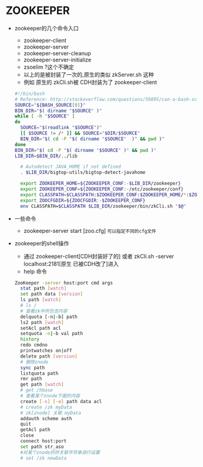 # ZOOKEEPER

- zookeeper的几个命令入口

  - zookeeper-client
  - zookeeper-server
  - zookeeper-server-cleanup
  - zookeeper-server-initialize
  - zsoelim ?这个不确定
  - 以上的是被封装了一次的,原生的类似 zkServer.sh 这种
  - 例如 原生的 zkCli.sh被 CDH封装为了 zookeeper-client

  ```bash
  #!/bin/bash
  # Reference: http://stackoverflow.com/questions/59895/can-a-bash-script-tell-what-directory-its-stored-in
  SOURCE="${BASH_SOURCE[0]}"
  BIN_DIR="$( dirname "$SOURCE" )"
  while [ -h "$SOURCE" ]
  do
    SOURCE="$(readlink "$SOURCE")"
    [[ $SOURCE != /* ]] && SOURCE="$DIR/$SOURCE"
    BIN_DIR="$( cd -P "$( dirname "$SOURCE"  )" && pwd )"
  done
  BIN_DIR="$( cd -P "$( dirname "$SOURCE" )" && pwd )"
  LIB_DIR=$BIN_DIR/../lib

    # Autodetect JAVA_HOME if not defined
    . $LIB_DIR/bigtop-utils/bigtop-detect-javahome

    export ZOOKEEPER_HOME=${ZOOKEEPER_CONF:-$LIB_DIR/zookeeper}
    export ZOOKEEPER_CONF=${ZOOKEEPER_CONF:-/etc/zookeeper/conf}
    export CLASSPATH=$CLASSPATH:$ZOOKEEPER_CONF:$ZOOKEEPER_HOME/*:$ZOOKEEPER_HOME/lib/*
    export ZOOCFGDIR=${ZOOCFGDIR:-$ZOOKEEPER_CONF}
    env CLASSPATH=$CLASSPATH $LIB_DIR/zookeeper/bin/zkCli.sh "$@"
  ```

- 一些命令
  - zookeeper-server start [zoo.cfg]
  `可以指定不同的cfg文件`

- zookeeper的shell操作
  - 通过 zookeeper-client[CDH封装好了的] 或者 zkCli.sh -server localhost:2181[原生 已被CDH改了]进入
  - help 命令
  ```bash
  ZooKeeper -server host:port cmd args
    stat path [watch]
    set path data [version]
    ls path [watch]
    # ls /
    # 查看zk中所包含内容
    delquota [-n|-b] path
    ls2 path [watch]
    setAcl path acl
    setquota -n|-b val path
    history 
    redo cmdno
    printwatches on|off
    delete path [version]
    # 删除znode
    sync path
    listquota path
    rmr path
    get path [watch]
    # get /hbase
    # 查看某个znode下面的内容
    create [-s] [-e] path data acl
    # create /zk myData
    # zk[znode] 关联 myData
    addauth scheme auth
    quit
    getAcl path
    close
    connect host:port
    set path str_aso
    #对某个znode的所关联字符串进行设置
    # set /zk newData
  ```